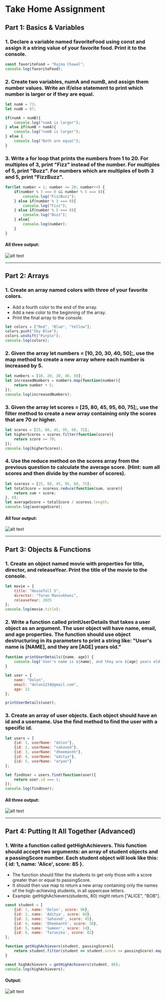 # Take Home Assignment

## Part 1: Basics & Variables

### 1. Declare a variable named favoriteFood using const and assign it a string value of your favorite food. Print it to the console.
```js
const favoriteFood = "Rajma Chawal";
console.log(favoriteFood);
```

### 2. Create two variables, numA and numB, and assign them number values. Write an if/else statement to print which number is larger or if they are equal.
```js
let numA = 73;
let numB = 87;

if(numA > numB){
    console.log("numA is larger");
} else if(numB > numA){
    console.log("numB is larger");
} else {
    console.log("Both are equal");
}
```

### 3. Write a for loop that prints the numbers from 1 to 20. For multiples of 3, print "Fizz" instead of the number. For multiples of 5, print "Buzz". For numbers which are multiples of both 3 and 5, print "FizzBuzz".
```js
for(let number = 1; number <= 20; number++) {
    if(number % 3 === 0 && number % 5 === 0){
        console.log("FizzBuzz");
    } else if(number % 3 === 0){
        console.log("Fizz");
    } else if(number % 5 === 0){
        console.log("Buzz");
    } else{
        console.log(number);
    }
}
```

#### All three output:
![alt text](1-1.PNG)

---

## Part 2: Arrays

### 1. Create an array named colors with three of your favorite colors.
   - Add a fourth color to the end of the array.
   - Add a new color to the beginning of the array.
   - Print the final array to the console.
```js
let colors = ["Red", "Blue", "Yellow"];
colors.push("Sky Blue");
colors.unshift("Purple");
console.log(colors);
```

### 2. Given the array let numbers = [10, 20, 30, 40, 50];, use the map method to create a new array where each number is increased by 5.
```js
let numbers = [10, 20, 30, 40, 50];
let increasedNumbers = numbers.map(function(number){
    return number + 5;
});
console.log(increasedNumbers);
```

### 3. Given the array let scores = [25, 80, 45, 95, 60, 75];, use the filter method to create a new array containing only the scores that are 70 or higher.
```js
let scores = [25, 80, 45, 95, 60, 75];
let higherScores = scores.filter(function(score){
    return score >= 70;
});
console.log(higherScores);
```

### 4. Use the reduce method on the scores array from the previous question to calculate the average score. (Hint: sum all scores and then divide by the number of scores).
```js
let scoress = [25, 80, 45, 95, 60, 75];
let totalScore = scoress.reduce(function(sum, score){
    return sum + score;
}, 0);
let averageScore = totalScore / scoress.length;
console.log(averageScore);
```

#### All four output:
![alt text](2-1.PNG)

---

## Part 3: Objects & Functions

### 1. Create an object named movie with properties for title, director, and releaseYear. Print the title of the movie to the console.
```js
let movie = {
    title: "Housefull 5",
    director: "Tarun Mansukhani",
    releaseYear: 2025
};
console.log(movie.title);
```

### 2. Write a function called printUserDetails that takes a user object as an argument. The user object will have name, email, and age properties. The function should use object destructuring in its parameters to print a string like: "User's name is [NAME], and they are [AGE] years old."
```js
function printUserDetails({name, age}) {
    console.log(`User's name is ${name}, and they are ${age} years old.`);
}

let user = {
    name: "Dolon",
    email: "dolon1234@gmail.com",
    age: 22
};

printUserDetails(user);
```

### 3. Create an array of user objects. Each object should have an id and a username. Use the find method to find the user with a specific id.
```js
let users = [
    {id: 1, userName: "dolon"},
    {id: 2, userName: "sahaved"},
    {id: 3, userName: "dheemanth"},
    {id: 4, userName: "aditya"},
    {id: 5, userName: "aryan"}
];

let findUser = users.find(function(user){
    return user.id === 1;
});
console.log(findUser);
```

#### All three output:
![alt text](3-1.PNG)

---

## Part 4: Putting It All Together (Advanced)

### 1. Write a function called getHighAchievers. This function should accept two arguments: an array of student objects and a passingScore number. Each student object will look like this: { id: 1, name: 'Alice', score: 85 }.
   - The function should filter the students to get only those with a score greater than or equal to passingScore.
   - It should then use map to return a new array containing only the names of the high-achieving students, in all
    uppercase letters.
   - Example: getHighAchievers(students, 80) might return ["ALICE", "BOB"].
```js
const student = [
    {id: 1, name: 'Dolon', score: 96},
    {id: 2, name: 'Aditya', score: 68},
    {id: 3, name: 'Sahaved', score: 45},
    {id: 4, name: 'Dheemanth', score: 30},
    {id: 5, name: 'Sameer', score: 14},
    {id: 6, name: 'Tarunika', score: 82}
];

function getHighAchievers(student, passingScore){
    return student.filter(student => student.score >= passingScore).map(student => student.name.toUpperCase());
}

const highAchievers = getHighAchievers(student, 80);
console.log(highAchievers);
```

#### Output:
![alt text](4.PNG)